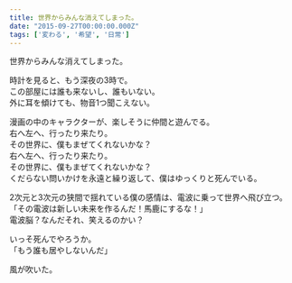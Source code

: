 ```yaml
---
title: 世界からみんな消えてしまった。
date: "2015-09-27T00:00:00.000Z"
tags: ['変わる', '希望', '日常']
---
```


世界からみんな消えてしまった。

時計を見ると、もう深夜の3時で。  
この部屋には誰も来ないし、誰もいない。  
外に耳を傾けても、物音1つ聞こえない。

漫画の中のキャラクターが、楽しそうに仲間と遊んでる。  
右へ左へ、行ったり来たり。  
その世界に、僕もまぜてくれないかな？  
右へ左へ、行ったり来たり。  
その世界に、僕もまぜてくれないかな？  
くだらない問いかけを永遠と繰り返して、僕はゆっくりと死んでいる。

2次元と3次元の狭間で揺れている僕の感情は、電波に乗って世界へ飛び立つ。  
「その電波は新しい未来を作るんだ！馬鹿にするな！」  
電波脳？なんだそれ、笑えるのかい？

いっそ死んでやろうか。  
「もう誰も居やしないんだ」

風が吹いた。
